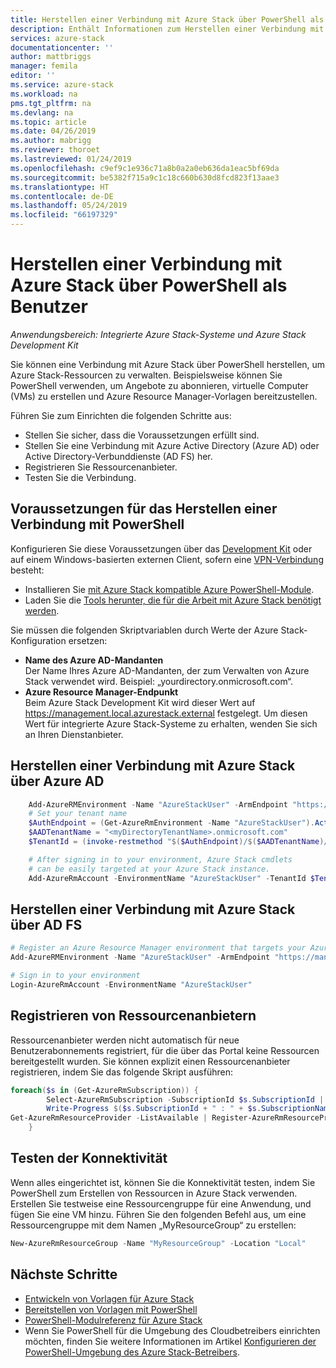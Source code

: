 ```yaml
---
title: Herstellen einer Verbindung mit Azure Stack über PowerShell als Benutzer | Microsoft-Dokumentation
description: Enthält Informationen zum Herstellen einer Verbindung mit Azure Stack über PowerShell.
services: azure-stack
documentationcenter: ''
author: mattbriggs
manager: femila
editor: ''
ms.service: azure-stack
ms.workload: na
pms.tgt_pltfrm: na
ms.devlang: na
ms.topic: article
ms.date: 04/26/2019
ms.author: mabrigg
ms.reviewer: thoroet
ms.lastreviewed: 01/24/2019
ms.openlocfilehash: c9ef9c1e936c71a8b0a2a0eb636da1eac5bf69da
ms.sourcegitcommit: be5382f715a9c1c18c660b630d8fcd823f13aae3
ms.translationtype: HT
ms.contentlocale: de-DE
ms.lasthandoff: 05/24/2019
ms.locfileid: "66197329"
---
```

# <a name="connect-to-azure-stack-with-powershell-as-a-user"></a>Herstellen einer Verbindung mit Azure Stack über PowerShell als Benutzer

*Anwendungsbereich: Integrierte Azure Stack-Systeme und Azure Stack Development Kit*

Sie können eine Verbindung mit Azure Stack über PowerShell herstellen, um Azure Stack-Ressourcen zu verwalten. Beispielsweise können Sie PowerShell verwenden, um Angebote zu abonnieren, virtuelle Computer (VMs) zu erstellen und Azure Resource Manager-Vorlagen bereitzustellen.

Führen Sie zum Einrichten die folgenden Schritte aus:
  - Stellen Sie sicher, dass die Voraussetzungen erfüllt sind.
  - Stellen Sie eine Verbindung mit Azure Active Directory (Azure AD) oder Active Directory-Verbunddienste (AD FS) her. 
  - Registrieren Sie Ressourcenanbieter.
  - Testen Sie die Verbindung.

## <a name="prerequisites-to-connecting-with-powershell"></a>Voraussetzungen für das Herstellen einer Verbindung mit PowerShell

Konfigurieren Sie diese Voraussetzungen über das [Development Kit](../asdk/asdk-connect.md#connect-to-azure-stack-using-rdp) oder auf einem Windows-basierten externen Client, sofern eine [VPN-Verbindung](../asdk/asdk-connect.md#connect-to-azure-stack-using-vpn) besteht:

* Installieren Sie [mit Azure Stack kompatible Azure PowerShell-Module](../operator/azure-stack-powershell-install.md).
* Laden Sie die [Tools herunter, die für die Arbeit mit Azure Stack benötigt werden](../operator/azure-stack-powershell-download.md).

Sie müssen die folgenden Skriptvariablen durch Werte der Azure Stack-Konfiguration ersetzen:

- **Name des Azure AD-Mandanten**  
  Der Name Ihres Azure AD-Mandanten, der zum Verwalten von Azure Stack verwendet wird. Beispiel: „yourdirectory.onmicrosoft.com“.
- **Azure Resource Manager-Endpunkt**  
  Beim Azure Stack Development Kit wird dieser Wert auf https://management.local.azurestack.external festgelegt. Um diesen Wert für integrierte Azure Stack-Systeme zu erhalten, wenden Sie sich an Ihren Dienstanbieter.

## <a name="connect-to-azure-stack-with-azure-ad"></a>Herstellen einer Verbindung mit Azure Stack über Azure AD

```powershell  
    Add-AzureRMEnvironment -Name "AzureStackUser" -ArmEndpoint "https://management.local.azurestack.external"
    # Set your tenant name
    $AuthEndpoint = (Get-AzureRmEnvironment -Name "AzureStackUser").ActiveDirectoryAuthority.TrimEnd('/')
    $AADTenantName = "<myDirectoryTenantName>.onmicrosoft.com"
    $TenantId = (invoke-restmethod "$($AuthEndpoint)/$($AADTenantName)/.well-known/openid-configuration").issuer.TrimEnd('/').Split('/')[-1]

    # After signing in to your environment, Azure Stack cmdlets
    # can be easily targeted at your Azure Stack instance.
    Add-AzureRmAccount -EnvironmentName "AzureStackUser" -TenantId $TenantId
```

## <a name="connect-to-azure-stack-with-ad-fs"></a>Herstellen einer Verbindung mit Azure Stack über AD FS

  ```powershell  
  # Register an Azure Resource Manager environment that targets your Azure Stack instance
  Add-AzureRMEnvironment -Name "AzureStackUser" -ArmEndpoint "https://management.local.azurestack.external"

  # Sign in to your environment
  Login-AzureRmAccount -EnvironmentName "AzureStackUser"
  ```

## <a name="register-resource-providers"></a>Registrieren von Ressourcenanbietern

Ressourcenanbieter werden nicht automatisch für neue Benutzerabonnements registriert, für die über das Portal keine Ressourcen bereitgestellt wurden. Sie können explizit einen Ressourcenanbieter registrieren, indem Sie das folgende Skript ausführen:

```powershell  
foreach($s in (Get-AzureRmSubscription)) {
        Select-AzureRmSubscription -SubscriptionId $s.SubscriptionId | Out-Null
        Write-Progress $($s.SubscriptionId + " : " + $s.SubscriptionName)
Get-AzureRmResourceProvider -ListAvailable | Register-AzureRmResourceProvider
    }
```

## <a name="test-the-connectivity"></a>Testen der Konnektivität

Wenn alles eingerichtet ist, können Sie die Konnektivität testen, indem Sie PowerShell zum Erstellen von Ressourcen in Azure Stack verwenden. Erstellen Sie testweise eine Ressourcengruppe für eine Anwendung, und fügen Sie eine VM hinzu. Führen Sie den folgenden Befehl aus, um eine Ressourcengruppe mit dem Namen „MyResourceGroup“ zu erstellen:

```powershell  
New-AzureRmResourceGroup -Name "MyResourceGroup" -Location "Local"
```

## <a name="next-steps"></a>Nächste Schritte

- [Entwickeln von Vorlagen für Azure Stack](azure-stack-develop-templates.md)
- [Bereitstellen von Vorlagen mit PowerShell](azure-stack-deploy-template-powershell.md)
- [PowerShell-Modulreferenz für Azure Stack](https://docs.microsoft.com/powershell/azure/azure-stack/overview)
- Wenn Sie PowerShell für die Umgebung des Cloudbetreibers einrichten möchten, finden Sie weitere Informationen im Artikel [Konfigurieren der PowerShell-Umgebung des Azure Stack-Betreibers](../operator/azure-stack-powershell-configure-admin.md).
